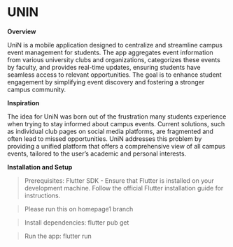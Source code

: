 # UNIN

**Overview**

UniN is a mobile application designed to centralize and streamline campus event management for students. The app aggregates event information from various university clubs and organizations, categorizes these events by faculty, and provides real-time updates, ensuring students have seamless access to relevant opportunities. The goal is to enhance student engagement by simplifying event discovery and fostering a stronger campus community.

**Inspiration**

The idea for UniN was born out of the frustration many students experience when trying to stay informed about campus events. Current solutions, such as individual club pages on social media platforms, are fragmented and often lead to missed opportunities. UniN addresses this problem by providing a unified platform that offers a comprehensive view of all campus events, tailored to the user’s academic and personal interests.

**Installation and Setup**
> Prerequisites: Flutter SDK - Ensure that Flutter is installed on your development machine. Follow the official Flutter installation guide for instructions.

> Please run this on homepage1 branch

> Install dependencies: flutter pub get

> Run the app: flutter run
